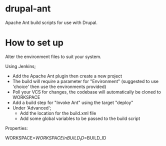 drupal-ant
==========

Apache Ant build scripts for use with Drupal.

How to set up
=============

Alter the environment files to suit your system.

Using Jenkins;

* Add the Apache Ant plugin then create a new project
* The build will require a parameter for "Environment" (suggested to use 'choice' then use the environments provided)
* Poll your VCS for changes, the codebase will automatically be cloned to WORKSPACE
* Add a build step for "Invoke Ant" using the target "deploy"
* Under 'Advanced';
  * Add the location for the build.xml file
  * Add some global variables to be passed to the build script

Properties:

WORKSPACE=$WORKSPACE/n
BUILD_ID=$BUILD_ID
